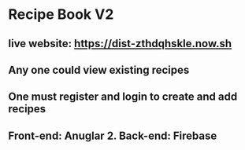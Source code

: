 # Recipe Book V2

## live website: https://dist-zthdqhskle.now.sh

## Any one could view existing recipes

## One must register and login to create and add recipes

## Front-end: Anuglar 2. Back-end: Firebase
